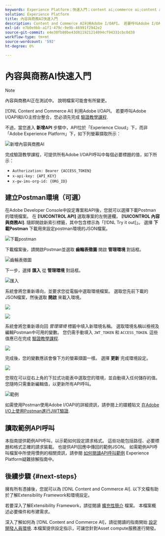 ```yaml
---
keywords: Experience Platform；快速入門；content ai;commerce ai;content and commerce ai
solution: Experience Platform
title: 內容與商務AI快速入門
description: Content and Commerce AI利用Adobe I/OAPI。 若要呼叫Adobe I/OAPI和I/O主控台整合，您必須先完成驗證教學課程。
exl-id: e7b0e9bb-a1f1-479c-9e9b-46991f2942e2
source-git-commit: e4e30fb80be43d811921214094cf94331cbc0d38
workflow-type: tm+mt
source-wordcount: '592'
ht-degree: 0%

---
```


# 內容與商務AI快速入門

>[!NOTE]
>
>內容與商務AI正在測試中。 說明檔案可能會有所變更。

[!DNL Content and Commerce AI] 利用Adobe I/OAPI。 若要呼叫Adobe I/OAPI和I/O主控台整合，您必須先完成 [驗證教學課程](https://www.adobe.com/go/platform-api-authentication-en).

不過，當您進入 **新增API** 步驟中，API位於「Experience Cloud」下，而非「Adobe Experience Platform」下，如下列螢幕擷取所示：

![新增內容與商務AI](./images/add-api.png)

完成驗證教學課程，可提供所有Adobe I/OAPI呼叫中每個必要標題的值，如下所示：

- `Authorization: Bearer {ACCESS_TOKEN}`
- `x-api-key: {API_KEY}`
- `x-gw-ims-org-id: {ORG_ID}`

## 建立Postman環境（可選）

在Adobe Developer Console中設定專案和API後，您就可以選擇下載Postman的環境檔案。 在 **[!UICONTROL API]** 選取專案的左側邊欄， **[!UICONTROL 內容與商務AI]**. 隨即開啟新索引標籤，其中包含標示為「[!DNL Try it out]」。 選擇 **下載Postman** 下載用來設定postman環境的JSON檔案。

![下載postman](./images/add-to-postman.png)

下載檔案後，請開啟Postman並選取 **齒輪表徵圖** 開啟 **管理環境** 對話框。

![齒輪表徵圖](./images/select-gear-icon.png)

下一步，選擇 **匯入** 從 **管理環境** 對話框。

![匯入](./images/import.png)

系統會將您重新導向，並要求您從電腦中選取環境檔案。 選取您先前下載的JSON檔案，然後選取 **開啟** 來載入環境。

![](./images/choose-your-file.png)

![](./images/click-open.png)

系統會將您重新導向回 *管理環境* 標籤中填入新環境名稱。 選取環境名稱以檢視及編輯Postman中可用的變數。 您仍需手動填入 `JWT_TOKEN` 和 `ACCESS_TOKEN`. 這些值應已在完成 [驗證教學課程](https://www.adobe.com/go/platform-api-authentication-en).

![](./images/re-direct.png)

完成後，您的變數應該會像下方的螢幕擷圖一樣。 選擇 **更新** 完成環境設定。

![](./images/final-environment.png)

您現在可以從右上角的下拉式功能表中選取您的環境，並自動填入任何儲存的值。 您隨時只需重新編輯值，以更新所有API呼叫。

![範例](./images/select-environment.png)

如需使用Postman使用Adobe I/OAPI的詳細資訊，請參閱上的媒體貼文 [在Adobe I/O上使用Postman進行JWT驗證](https://medium.com/adobetech/using-postman-for-jwt-authentication-on-adobe-i-o-7573428ffe7f).

## 讀取範例API呼叫

本指南提供範例API呼叫，以示範如何設定請求格式。 這些功能包括路徑、必要標題和格式正確的請求裝載。 也提供API回應中傳回的範例JSON。 如需範例API呼叫檔案中所使用慣例的相關資訊，請參閱 [如何閱讀API呼叫範例](../../landing/troubleshooting.md) Experience Platform疑難排解指南中。

## 後續步驟 {#next-steps}

擁有所有憑據後，您就可以為 [!DNL Content and Commerce AI]. 以下文檔有助於了解Extensibility Framework和環境設定。

若要深入了解Extensibility Framework，請從閱讀 [擴充性簡介](https://experienceleague.adobe.com/docs/asset-compute/using/extend/understand-extensibility.html) 檔案。 本檔案概述必要條件和布建需求。

深入了解如何為 [!DNL Content and Commerce AI]，請從閱讀的指南開始 [設定開發人員環境](https://experienceleague.adobe.com/docs/asset-compute/using/extend/setup-environment.html). 本檔案提供設定指示，可讓您針對Asset compute服務進行開發。
